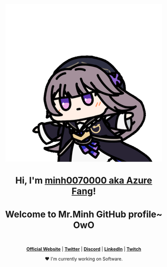 <p align="center">
  <a href="https://www.facebook.com/profile.php?id=100009466564217"><img src="kurukuru-kururing.gif" alt="Banner"></a>
</p>

<h1 align="center">Hi, I'm <a href="https://www.facebook.com/profile.php?id=100009466564217">minh0070000 aka Azure Fang</a>!</h1>
<h1 align="center">Welcome to Mr.Minh GitHub profile~ OwO</h1>

<p align="center">
  <a href="https://github.com/minh0070000"><img src="https://github-readme-stats.vercel.app/api?username=minh0070000&hide_border=true&show_icons=true" alt=""></a>
</p>

<p align="center">
  <strong><a href="#">Official Website</a></strong> |
  <strong><a href="#">Twitter</a></strong> |
  <strong><a href="#">Discord</a></strong> |
  <strong><a href="#">LinkedIn</a></strong> |
  <strong><a href="#">Twitch</a></strong>
</p>

<p align="center">❤ I'm currently working on Software.</p>

<!--
**minh0070000** is a ✨ _special_ ✨ repository because its `README.md` (this file) appears on your GitHub profile.

Here are some ideas to get you started:

- 🔭 I’m currently working on ...
- 🌱 I’m currently learning ...
- 👯 I’m looking to collaborate on ...
- 🤔 I’m looking for help with ...
- 💬 Ask me about ...
- 📫 How to reach me: ...
- 😄 Pronouns: ...
- ⚡ Fun fact: ...
-->
